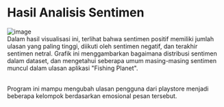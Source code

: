 Hasil Analisis Sentimen
=======================
![image](https://github.com/FikkoMuharavid/Analisis-Sentimen/assets/114418487/b0b4b77d-4602-42b6-b4c7-ce2bc0e891ee)<br/>
Dalam hasil visualisasi ini, terlihat bahwa sentimen positif memiliki jumlah ulasan yang paling tinggi, diikuti oleh sentimen negatif, dan terakhir sentimen netral.
Grafik ini menggambarkan bagaimana distribusi sentimen dalam dataset, dan mengetahui seberapa umum masing-masing sentimen muncul dalam ulasan aplikasi "Fishing Planet". <br/><br/>

Program ini mampu mengubah ulasan pengguna dari playstore menjadi beberapa kelompok berdasarkan emosional pesan tersebut.
